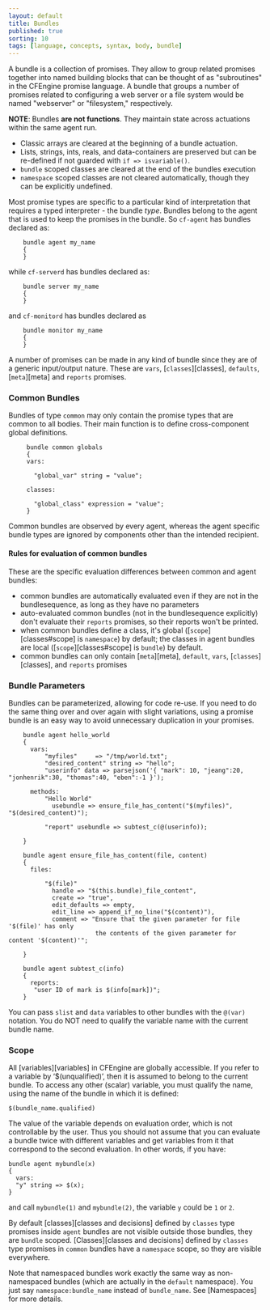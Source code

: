 ```yaml
---
layout: default
title: Bundles
published: true
sorting: 10
tags: [language, concepts, syntax, body, bundle]
---
```


A bundle is a collection of promises. They allow to group related promises
together into named building blocks that can be thought of as "subroutines" in
the CFEngine promise language. A bundle that groups a number of promises
related to configuring a web server or a file system would be named
"webserver" or "filesystem," respectively.

**NOTE**: Bundles **are not functions**. They maintain state across actuations
within the same agent run.

* Classic arrays are cleared at the beginning of a bundle actuation.
* Lists, strings, ints, reals, and data-containers are preserved but can be
  re-defined if not guarded with ```if => isvariable()```.
* `bundle` scoped classes are cleared at the end of the bundles execution
* `namespace` scoped classes are not cleared automatically, though they can be
  explicitly undefined.

Most promise types are specific to a particular kind of interpretation that
requires a typed interpreter - the bundle *type*. Bundles belong to the agent
that is used to keep the promises in the bundle. So `cf-agent` has bundles
declared as:

```cf3
    bundle agent my_name
    {
    }
```

while `cf-serverd` has bundles declared as:

```cf3
    bundle server my_name
    {
    }
```

and `cf-monitord` has bundles declared as

```cf3
    bundle monitor my_name
    {
    }
```

A number of promises can be made in any kind of bundle since they are of a
generic input/output nature. These are `vars`, [`classes`][classes], `defaults`,
[`meta`][meta] and `reports` promises.

### Common Bundles

Bundles of type `common` may only contain the promise types that are common to
all bodies. Their main function is to define cross-component global
definitions.

```cf3
     bundle common globals
     {
     vars:

       "global_var" string = "value";

     classes:

       "global_class" expression = "value";
     }
```

Common bundles are observed by every agent, whereas the agent
specific bundle types are ignored by components other than the intended
recipient.

#### Rules for evaluation of common bundles

These are the specific evaluation differences between common and agent bundles:

* common bundles are automatically evaluated even if they are not in the bundlesequence, as long as they have no parameters
* auto-evaluated common bundles (not in the bundlesequence explicitly) don't evaluate their `reports` promises, so their reports won't be printed.
* when common bundles define a class, it's global ([`scope`][classes#scope] is `namespace`) by default; the classes in agent bundles are local ([`scope`][classes#scope] is `bundle`) by default.
* common bundles can only contain [`meta`][meta], `default`, `vars`, [`classes`][classes], and `reports` promises

### Bundle Parameters

Bundles can be parameterized, allowing for code re-use. If you need to do the
same thing over and over again with slight variations, using a promise bundle
is an easy way to avoid unnecessary duplication in your promises.

```
    bundle agent hello_world
    {
      vars:
          "myfiles"     => "/tmp/world.txt";
          "desired_content" string => "hello";
          "userinfo" data => parsejson('{ "mark": 10, "jeang":20, "jonhenrik":30, "thomas":40, "eben":-1 }');

      methods:
          "Hello World"
            usebundle => ensure_file_has_content("$(myfiles)", "$(desired_content)");

          "report" usebundle => subtest_c(@(userinfo));

    }

    bundle agent ensure_file_has_content(file, content)
    {
      files:

          "$(file)"
            handle => "$(this.bundle)_file_content",
            create => "true",
            edit_defaults => empty,
            edit_line => append_if_no_line("$(content)"),
            comment => "Ensure that the given parameter for file '$(file)' has only
                        the contents of the given parameter for content '$(content)'";

    }

    bundle agent subtest_c(info)
    {
      reports:
       "user ID of mark is $(info[mark])";
    }
```

You can pass `slist` and `data` variables to other bundles with
the `@(var)` notation.  You do NOT need to qualify the variable name
with the current bundle name.

### Scope

All [variables][variables] in CFEngine are globally accessible. If you
refer to a variable by ‘$(unqualified)’, then it is assumed to belong
to the current bundle. To access any other (scalar) variable, you must
qualify the name, using the name of the bundle in which it is defined:

    $(bundle_name.qualified)

The value of the variable depends on evaluation order, which is not
controllable by the user. Thus you should not assume that you can
evaluate a bundle twice with different variables and get variables
from it that correspond to the second evaluation.  In other words, if you have:

```cf3
bundle agent mybundle(x)
{
  vars:
  "y" string => $(x);
}
```

and call `mybundle(1)` and `mybundle(2)`, the variable `y` could be `1` or `2`.

By default [classes][classes and decisions] defined by `classes` type promises
inside `agent` bundles are not visible outside those bundles, they are `bundle`
scoped. [Classes][classes and decisions] defined by `classes` type promises in
`common` bundles have a `namespace` scope, so they are visible everywhere.

Note that namespaced bundles work exactly the same way as
non-namespaced bundles (which are actually in the `default`
namespace).  You just say `namespace:bundle_name` instead of
`bundle_name`.  See [Namespaces] for more details.

